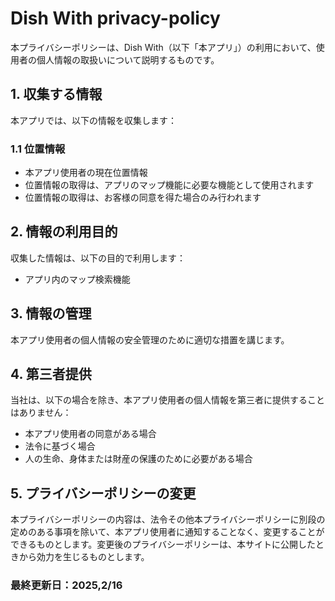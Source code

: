# Dish With privacy-policy

本プライバシーポリシーは、Dish With（以下「本アプリ」）の利用において、使用者の個人情報の取扱いについて説明するものです。

## 1. 収集する情報

本アプリでは、以下の情報を収集します：

### 1.1 位置情報
- 本アプリ使用者の現在位置情報
- 位置情報の取得は、アプリのマップ機能に必要な機能として使用されます
- 位置情報の取得は、お客様の同意を得た場合のみ行われます

## 2. 情報の利用目的

収集した情報は、以下の目的で利用します：

- アプリ内のマップ検索機能

## 3. 情報の管理

本アプリ使用者の個人情報の安全管理のために適切な措置を講じます。

## 4. 第三者提供

当社は、以下の場合を除き、本アプリ使用者の個人情報を第三者に提供することはありません：

- 本アプリ使用者の同意がある場合
- 法令に基づく場合
- 人の生命、身体または財産の保護のために必要がある場合

## 5. プライバシーポリシーの変更

本プライバシーポリシーの内容は、法令その他本プライバシーポリシーに別段の定めのある事項を除いて、本アプリ使用者に通知することなく、変更することができるものとします。変更後のプライバシーポリシーは、本サイトに公開したときから効力を生じるものとします。


### 最終更新日：2025,2/16
